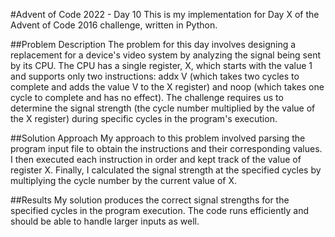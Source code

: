 #Advent of Code 2022 - Day 10
This is my implementation for Day X of the Advent of Code 2016 challenge, written in Python.

##Problem Description
The problem for this day involves designing a replacement for a device's video system by analyzing the signal being sent by its CPU. The CPU has a single register, X, which starts with the value 1 and supports only two instructions: addx V (which takes two cycles to complete and adds the value V to the X register) and noop (which takes one cycle to complete and has no effect). The challenge requires us to determine the signal strength (the cycle number multiplied by the value of the X register) during specific cycles in the program's execution.

##Solution Approach
My approach to this problem involved parsing the program input file to obtain the instructions and their corresponding values. I then executed each instruction in order and kept track of the value of register X. Finally, I calculated the signal strength at the specified cycles by multiplying the cycle number by the current value of X.

##Results
My solution produces the correct signal strengths for the specified cycles in the program execution. The code runs efficiently and should be able to handle larger inputs as well.
